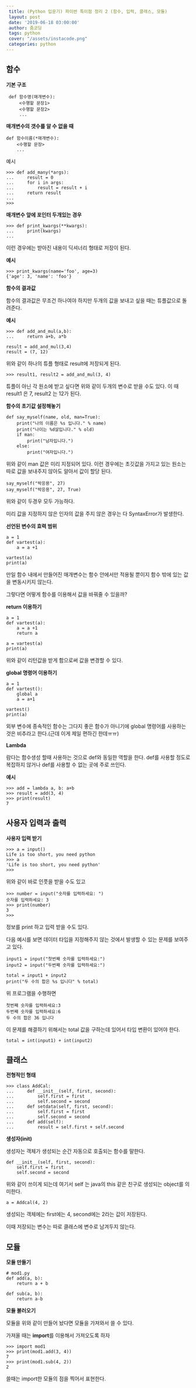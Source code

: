 ```yaml
---
 title: (Python 입문기) 파이썬 특이점 정리 2 (함수, 입력, 클래스, 모듈)
 layout: post
 date: '2019-06-18 03:00:00'
 author: 줌코딩
 tags: python
 cover: "/assets/instacode.png"
 categories: python
---
```

 
 ## 함수
 
 **기본 구조**
 
     def 함수명(매개변수):
         <수행할 문장1>
         <수행할 문장2>
         ...


**매개변수의 갯수를 알 수 없을 때**

    def 함수이름(*매개변수): 
        <수행할 문장>
        ...


예시

    >>> def add_many(*args): 
    ...     result = 0 
    ...     for i in args: 
    ...         result = result + i 
    ...     return result 
    ... 
    >>>

**매개변수 앞에 포인터 두개있는 경우**

    >>> def print_kwargs(**kwargs):
    ...     print(kwargs)
    ...

이런 경우에는 받아진 내용이 딕셔너리 형태로 저장이 된다.

**예시**

    >>> print_kwargs(name='foo', age=3)
    {'age': 3, 'name': 'foo'}


**함수의 결과값**

함수의 결과값은 무조건 하나여야 하지만 두개의 값을 보내고 싶을 때는 튜플값으로 돌려준다.

**예시**

    >>> def add_and_mul(a,b): 
    ...     return a+b, a*b

    result = add_and_mul(3,4)
    result = (7, 12)

위와 같이 하나의 튜플 형태로 result에 저장되게 된다.

    >>> result1, result2 = add_and_mul(3, 4)

튜플이 아닌 각 원소에 받고 싶다면 위와 같이 두개의 변수로 받을 수도 있다. 이 때 result1 은 7, result2 는 12가 된다.

**함수의 초기값 설정해놓기**

    def say_myself(name, old, man=True): 
        print("나의 이름은 %s 입니다." % name) 
        print("나이는 %d살입니다." % old) 
        if man: 
            print("남자입니다.")
        else: 
            print("여자입니다.")

위와 같이 man 값은 미리 지정되어 있다. 이런 경우에는 초깃값을 가지고 있는 원소는 따로 값을 보내주지 않아도 알아서 값이 할당 된다.

    say_myself("박응용", 27)
    say_myself("박응용", 27, True)
    
위와 같이 두경우 모두 가능하다.

미리 값을 지정하지 않은 인자의 값을 주지 않은 경우는 다 SyntaxError가 발생한다.

**선언된 변수의 효력 범위**

    a = 1
    def vartest(a):
        a = a +1

    vartest(a)
    print(a)

만일 함수 내에서 만들어진 매개변수는 함수 안에서만 적용될 뿐이지 함수 밖에 있는 값을 변동시키지 않는다.

그렇다면 어떻게 함수를 이용해서 값을 바꿔줄 수 있을까?

**return 이용하기**

    a = 1 
    def vartest(a): 
        a = a +1 
        return a

    a = vartest(a) 
    print(a)

위와 같이 리턴값을 받게 함으로써 값을 변경할 수 있다.

**global 명령어 이용하기**

    a = 1 
    def vartest(): 
        global a 
        a = a+1

    vartest() 
    print(a)

외부 변수에 종속적인 함수는 그다지 좋은 함수가 아니기에 global 명령어를 사용하는 것은 비추라고 한다.(근데 이게 제일 편하긴 한데ㅠㅠ)

**Lambda**

람다는 함수생성 할때 사용하는 것으로 def와 동일한 역할을 한다. 
def를 사용할 정도로 복잡하지 않거나 def를 사용할 수 없는 곳에 주로 쓰인다.

**예시**

    >>> add = lambda a, b: a+b
    >>> result = add(3, 4)
    >>> print(result)
    7

## 사용자 입력과 출력

**사용자 입력 받기**

    >>> a = input()
    Life is too short, you need python
    >>> a
    'Life is too short, you need python'
    >>>

위와 같이 바로 인풋을 받을 수도 있고

    >>> number = input("숫자를 입력하세요: ")
    숫자를 입력하세요: 3
    >>> print(number)
    3
    >>>

정보를 print 하고 입력 받을 수도 있다.

다음 예시를 보면 데이터 타입을 지정해주지 않는 것에서 발생할 수 있는 문제를 보여주고 있다.

    input1 = input("첫번째 숫자를 입력하세요:")
    input2 = input("두번째 숫자를 입력하세요:")

    total = input1 + input2
    print("두 수의 합은 %s 입니다" % total)

위 프로그램을 수행하면

    첫번째 숫자를 입력하세요:3
    두번째 숫자를 입력하세요:6
    두 수의 합은 36 입니다

이 문제를 해결하기 위해서는 total 값을 구하는데 있어서 타입 변환이 있어야 한다. 

    total = int(input1) + int(input2)

## 클래스

**전형적인 형태**

    >>> class AddCal:
    ...     def __init__(self, first, second):
    ...         self.first = first
    ...         self.second = second
    ...     def setdata(self, first, second):
    ...         self.first = first
    ...         self.second = second
    ...     def add(self):
    ...         result = self.first + self.second

**생성자(__init__)**


생성자는 객체가 생성되는 순간 자동으로 호출되는 함수를 말한다.

    def __init__(self, first, second):
        self.first = first
        self.second = second

위와 같이 쓰이게 되는데 여기서 self 는 java의 this 같은 친구로 생성되는 object를 의미한다.

    a = Addcal(4, 2)

생성되는 객체에는 first에는 4, second에는 2라는 값이 저장된다. 

이때 저장되는 변수는 따로 클래스에 변수로 남겨두지 않는다.

## 모듈

**모듈 만들기**

    # mod1.py
    def add(a, b):
        return a + b

    def sub(a, b): 
        return a-b


**모듈 불러오기**

모듈을 위와 같이 만들어 놨다면 모듈을 가져와서 쓸 수 있다.

가져올 때는 **import**를 이용해서 가져오도록 하자

    >>> import mod1
    >>> print(mod1.add(3, 4))
    7
    >>> print(mod1.sub(4, 2))
    2

쓸때는 import한 모듈의 점을 찍어서 표현한다.

